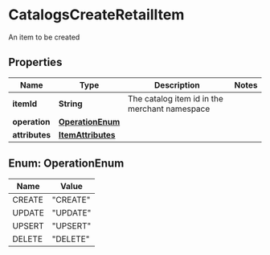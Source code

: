 

# CatalogsCreateRetailItem

An item to be created

## Properties

| Name | Type | Description | Notes |
|------------ | ------------- | ------------- | -------------|
|**itemId** | **String** | The catalog item id in the merchant namespace |  |
|**operation** | [**OperationEnum**](#OperationEnum) |  |  |
|**attributes** | [**ItemAttributes**](ItemAttributes.md) |  |  |



## Enum: OperationEnum

| Name | Value |
|---- | -----|
| CREATE | &quot;CREATE&quot; |
| UPDATE | &quot;UPDATE&quot; |
| UPSERT | &quot;UPSERT&quot; |
| DELETE | &quot;DELETE&quot; |



